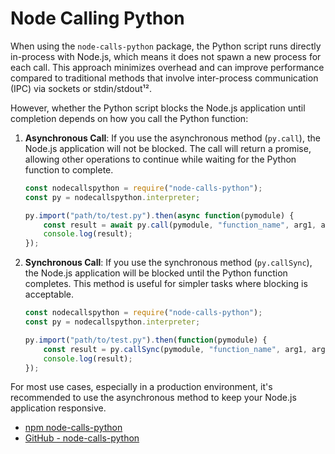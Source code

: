 # Node Calling Python

When using the `node-calls-python` package, the Python script runs directly in-process with Node.js, which means it does not spawn a new process for each call. This approach minimizes overhead and can improve performance compared to traditional methods that involve inter-process communication (IPC) via sockets or stdin/stdout¹².

However, whether the Python script blocks the Node.js application until completion depends on how you call the Python function:

1. **Asynchronous Call**: If you use the asynchronous method (`py.call`), the Node.js application will not be blocked. The call will return a promise, allowing other operations to continue while waiting for the Python function to complete.
    ```javascript
    const nodecallspython = require("node-calls-python");
    const py = nodecallspython.interpreter;

    py.import("path/to/test.py").then(async function(pymodule) {
        const result = await py.call(pymodule, "function_name", arg1, arg2);
        console.log(result);
    });
    ```

2. **Synchronous Call**: If you use the synchronous method (`py.callSync`), the Node.js application will be blocked until the Python function completes. This method is useful for simpler tasks where blocking is acceptable.
    ```javascript
    const nodecallspython = require("node-calls-python");
    const py = nodecallspython.interpreter;

    py.import("path/to/test.py").then(function(pymodule) {
        const result = py.callSync(pymodule, "function_name", arg1, arg2);
        console.log(result);
    });
    ```

For most use cases, especially in a production environment, it's recommended to use the asynchronous method to keep your Node.js application responsive.


- [npm node-calls-python](https://www.npmjs.com/package/node-calls-python)
- [GitHub - node-calls-python](https://github.com/hmenyus/node-calls-python)

